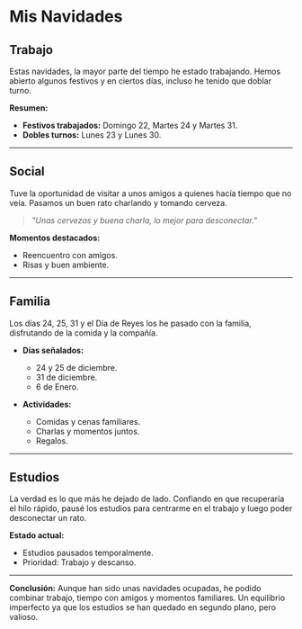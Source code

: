 # Mis Navidades

## Trabajo
Estas navidades, la mayor parte del tiempo he estado trabajando. Hemos abierto algunos festivos y en ciertos días, incluso he tenido que doblar turno.

**Resumen:**
- **Festivos trabajados:** Domingo 22, Martes 24 y Martes 31.
- **Dobles turnos:** Lunes 23 y Lunes 30.

---

## Social
Tuve la oportunidad de visitar a unos amigos a quienes hacía tiempo que no veía. Pasamos un buen rato charlando y tomando cerveza.

> _"Unas cervezas y buena charla, lo mejor para desconectar."_

**Momentos destacados:**
- Reencuentro con amigos.
- Risas y buen ambiente.

---

## Familia
Los días 24, 25, 31 y el Día de Reyes los he pasado con la familia, disfrutando de la comida y la compañía.

- **Días señalados:**
  - 24 y 25 de diciembre.
  - 31 de diciembre.
  - 6 de Enero.
    
- **Actividades:**
  - Comidas y cenas familiares.
  - Charlas y momentos juntos.
  - Regalos.

---

## Estudios
La verdad es lo que más he dejado de lado. Confiando en que recuperaría el hilo rápido, pausé los estudios para centrarme en el trabajo y luego poder desconectar un rato.

**Estado actual:**
- Estudios pausados temporalmente.
- Prioridad: Trabajo y descanso.

---

**Conclusión:**
Aunque han sido unas navidades ocupadas, he podido combinar trabajo, tiempo con amigos y momentos familiares. Un equilibrio imperfecto ya que los estudios se han quedado en segundo plano, pero valioso.
